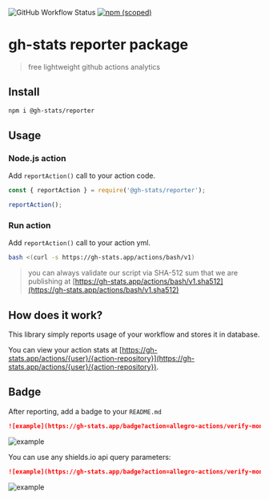 ![GitHub Workflow Status](https://img.shields.io/github/workflow/status/bgalek/gh-stats/CI?style=flat-square)
[![npm (scoped)](https://img.shields.io/npm/v/@gh-stats/reporter?style=flat-square)](https://www.npmjs.com/package/@gh-stats/reporter)

# gh-stats reporter package
> free lightweight github actions analytics

## Install

```bash
npm i @gh-stats/reporter
```

## Usage

### Node.js action

Add `reportAction()` call to your action code.
```js
const { reportAction } = require('@gh-stats/reporter');

reportAction();
```

### Run action

Add `reportAction()` call to your action yml.
```bash
bash <(curl -s https://gh-stats.app/actions/bash/v1)
```

> you can always validate our script via SHA-512 sum that we are publishing at [https://gh-stats.app/actions/bash/v1.sha512](https://gh-stats.app/actions/bash/v1.sha512)

## How does it work?

This library simply reports usage of your workflow and stores it in database.

You can view your action stats at [https://gh-stats.app/actions/{user}/{action-repository}](https://gh-stats.app/actions/{user}/{action-repository}).

## Badge

After reporting, add a badge to your `README.md` 

```markdown
![example](https://gh-stats.app/badge?action=allegro-actions/verify-monitoring)
```
![example](https://gh-stats.app/badge?action=allegro-actions/verify-monitoring)

You can use any shields.io api query parameters:
```markdown
![example](https://gh-stats.app/badge?action=allegro-actions/verify-monitoring&color=yellow&style=flat)
```
![example](https://gh-stats.app/badge?action=allegro-actions/verify-monitoring&color=yellow&style=social)
